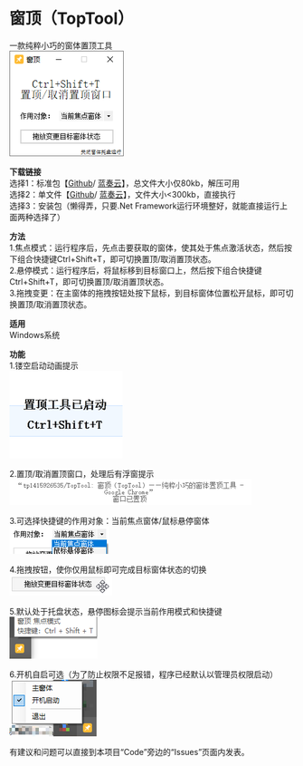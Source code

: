 # 窗顶（TopTool）
一款纯粹小巧的窗体置顶工具   
![主窗体界面](https://github.com/tp1415926535/TopTool/blob/master/%E7%AA%97%E9%A1%B6%20%E6%88%AA%E5%9B%BE/%E4%B8%BB%E7%AA%97%E4%BD%9301.png)   
   
**下载链接**   
选择1：标准包【[Github](https://github.com/tp1415926535/TopTool/raw/master/%E7%AA%97%E9%A1%B6.rar)/ [蓝奏云](https://wws.lanzous.com/iJybMgkdwyf)】，总文件大小仅80kb，解压可用   
选择2：单文件【[Github](https://github.com/tp1415926535/TopTool/raw/master/%E7%AA%97%E9%A1%B6%EF%BC%88TopTool%EF%BC%89.exe)/ [蓝奏云](https://wws.lanzous.com/ipwfJgkdwxe)】，文件大小<300kb，直接执行    
选择3：安装包（懒得弄，只要.Net Framework运行环境整好，就能直接运行上面两种选择了）
   
**方法**  
1.焦点模式：运行程序后，先点击要获取的窗体，使其处于焦点激活状态，然后按下组合快捷键Ctrl+Shift+T，即可切换置顶/取消置顶状态。   
2.悬停模式：运行程序后，将鼠标移到目标窗口上，然后按下组合快捷键Ctrl+Shift+T，即可切换置顶/取消置顶状态。   
3.拖拽变更：在主窗体的拖拽按钮处按下鼠标，到目标窗体位置松开鼠标，即可切换置顶/取消置顶状态。   
    
**适用**  
Windows系统
   
**功能**  
1.镂空启动动画提示   
![启动动画](https://github.com/tp1415926535/TopTool/blob/master/%E7%AA%97%E9%A1%B6%20%E6%88%AA%E5%9B%BE/%E5%90%AF%E5%8A%A8%E5%8A%A8%E7%94%BB.png)   
   
2.置顶/取消置顶窗口，处理后有浮窗提示   
![提示浮窗](https://github.com/tp1415926535/TopTool/blob/master/%E7%AA%97%E9%A1%B6%20%E6%88%AA%E5%9B%BE/%E6%8F%90%E7%A4%BA%E6%88%AA%E5%9B%BE.png)   
   
3.可选择快捷键的作用对象：当前焦点窗体/鼠标悬停窗体   
![模式选择](https://github.com/tp1415926535/TopTool/blob/master/%E7%AA%97%E9%A1%B6%20%E6%88%AA%E5%9B%BE/%E6%A8%A1%E5%BC%8F%E9%80%89%E6%8B%A9%E6%88%AA%E5%9B%BE.png)
   
4.拖拽按钮，使你仅用鼠标即可完成目标窗体状态的切换   
![拖拽按钮](https://github.com/tp1415926535/TopTool/blob/master/%E7%AA%97%E9%A1%B6%20%E6%88%AA%E5%9B%BE/%E6%8B%96%E6%8B%BD%E6%8C%89%E9%92%AE%E6%88%AA%E5%9B%BE.png)
   
5.默认处于托盘状态，悬停图标会提示当前作用模式和快捷键   
![托盘界面](https://github.com/tp1415926535/TopTool/blob/master/%E7%AA%97%E9%A1%B6%20%E6%88%AA%E5%9B%BE/%E6%89%98%E7%9B%9801.png)   
   
6.开机自启可选（为了防止权限不足报错，程序已经默认以管理员权限启动）   
![托盘菜单](https://github.com/tp1415926535/TopTool/blob/master/%E7%AA%97%E9%A1%B6%20%E6%88%AA%E5%9B%BE/%E6%89%98%E7%9B%9802.png)   
    
    
有建议和问题可以直接到本项目“Code”旁边的“Issues”页面内发表。
